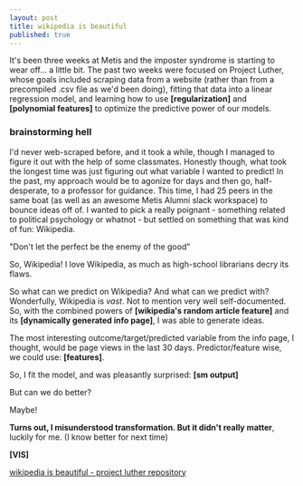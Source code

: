 ```yaml
---
layout: post
title: wikipedia is beautiful
published: true
---
```

It's been three weeks at Metis and the imposter syndrome is starting to wear off... a little bit. The past two weeks were focused on Project Luther, whose goals included scraping data from a website (rather than from a precompiled .csv file as we'd been doing), fitting that data into a linear regression model, and learning how to use __[regularization]__ and __[polynomial features]__ to optimize the predictive power of our models.  


### brainstorming hell
I'd never web-scraped before, and it took a while, though I managed to figure it out with the help of some classmates. Honestly though, what took the longest time was just figuring out what variable I wanted to predict! In the past, my approach would be to agonize for days and then go, half-desperate, to a professor for guidance. This time, I had 25 peers in the same boat (as well as an awesome Metis Alumni slack workspace) to bounce ideas off of. I wanted to pick a really poignant - something related to political psychology or whatnot - but settled on something that was kind of fun: Wikipedia.

"Don't let the perfect be the enemy of the good"

So, Wikipedia! I love Wikipedia, as much as high-school librarians decry its flaws.  

So what can we predict on Wikipedia? And what can we predict with? Wonderfully, Wikipedia is _vast_. Not to mention very well self-documented. So, with the combined powers of __[wikipedia's random article feature]__ and its __[dynamically generated info page]__, I was able to generate ideas.  

The most interesting outcome/target/predicted variable from the info page, I thought, would be page views in the last 30 days. Predictor/feature wise, we could use: __[features]__.

So, I fit the model, and was pleasantly surprised:
__[sm output]__

But can we do better?

Maybe!

__Turns out, I misunderstood transformation. But it didn't really matter__, luckily for me. (I know better for next time)


__[VIS]__

[wikipedia is beautiful - project luther repository](https://github.com/jonkislin/wikipedia_is_beautiful)

